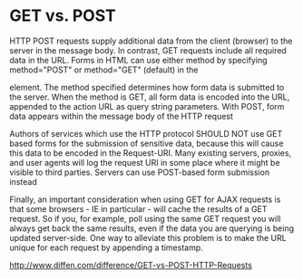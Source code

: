 # GET vs. POST
HTTP POST requests supply additional data from the client (browser) to the server in the message body. 
In contrast, GET requests include all required data in the URL. Forms in HTML can use either method by
specifying method="POST" or method="GET" (default) in the <form> element. The method specified determines 
how form data is submitted to the server. When the method is GET, all form data is encoded into the URL, 
appended to the action URL as query string parameters. With POST, form data appears within the message body 
of the HTTP request

Authors of services which use the HTTP protocol SHOULD NOT use GET based forms for the submission of sensitive data, because this will cause this data to be encoded in the Request-URI. Many existing servers, proxies, and user agents will log the request URI in some place where it might be visible to third parties. Servers can use POST-based form submission instead

Finally, an important consideration when using GET for AJAX requests is that some browsers - IE in particular - will cache the results of a GET request. So if you, for example, poll using the same GET request you will always get back the same results, even if the data you are querying is being updated server-side. One way to alleviate this problem is to make the URL unique for each request by appending a timestamp.

http://www.diffen.com/difference/GET-vs-POST-HTTP-Requests
